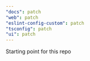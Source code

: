 ```yaml
---
"docs": patch
"web": patch
"eslint-config-custom": patch
"tsconfig": patch
"ui": patch
---
```


Starting point for this repo
